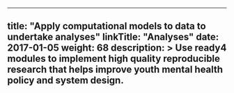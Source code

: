 
---
title: "Apply computational models to data to undertake analyses"
linkTitle: "Analyses"
date: 2017-01-05
weight: 68
description: >
  Use ready4 modules to implement high quality reproducible research that helps improve youth mental health policy and system design.
---


